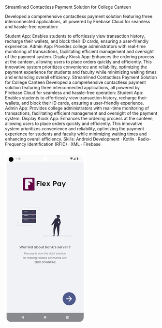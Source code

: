 

Streamlined Contactless Payment Solution for College Canteen

Developed a comprehensive contactless payment solution featuring three interconnected applications, all powered by Firebase Cloud for seamless and hassle-free operation:

Student App: Enables students to effortlessly view transaction history, recharge their wallets, and block their ID cards, ensuring a user-friendly experience.
Admin App: Provides college administrators with real-time monitoring of transactions, facilitating efficient management and oversight of the payment system.
Display Kiosk App: Enhances the ordering process at the canteen, allowing users to place orders quickly and efficiently.
This innovative system prioritizes convenience and reliability, optimizing the payment experience for students and faculty while minimizing waiting times and enhancing overall efficiency.
Streamlined Contactless Payment Solution for College Canteen Developed a comprehensive contactless payment solution featuring three interconnected applications, all powered by Firebase Cloud for seamless and hassle-free operation: Student App: Enables students to effortlessly view transaction history, recharge their wallets, and block their ID cards, ensuring a user-friendly experience. Admin App: Provides college administrators with real-time monitoring of transactions, facilitating efficient management and oversight of the payment system. Display Kiosk App: Enhances the ordering process at the canteen, allowing users to place orders quickly and efficiently. This innovative system prioritizes convenience and reliability, optimizing the payment experience for students and faculty while minimizing waiting times and enhancing overall efficiency.
Skills: Android Development · Kotlin · Radio-Frequency Identification (RFID) · XML · Firebase


![Project Logo](img1)


